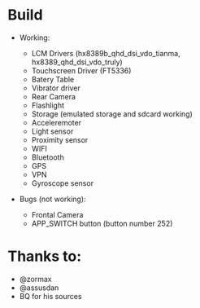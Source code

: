 # Build

* Working:

  * LCM Drivers (hx8389b_qhd_dsi_vdo_tianma, hx8389_qhd_dsi_vdo_truly)
  * Touchscreen Driver (FT5336)
  * Batery Table
  * Vibrator driver
  * Rear Camera
  * Flashlight
  * Storage (emulated storage and sdcard working)
  * Acceleremoter
  * Light sensor
  * Proximity sensor
  * WIFI
  * Bluetooth
  * GPS
  * VPN
  * Gyroscope sensor

* Bugs (not working):

  * Frontal Camera
  * APP_SWITCH button (button number 252) 
    
# Thanks to:
   * @zormax
   * @assusdan
   * BQ for his sources
    
